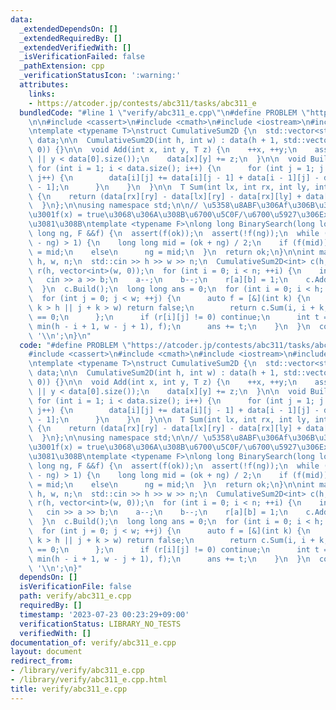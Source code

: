 ```yaml
---
data:
  _extendedDependsOn: []
  _extendedRequiredBy: []
  _extendedVerifiedWith: []
  _isVerificationFailed: false
  _pathExtension: cpp
  _verificationStatusIcon: ':warning:'
  attributes:
    links:
    - https://atcoder.jp/contests/abc311/tasks/abc311_e
  bundledCode: "#line 1 \"verify/abc311_e.cpp\"\n#define PROBLEM \"https://atcoder.jp/contests/abc311/tasks/abc311_e\"\
    \n\n#include <cassert>\n#include <cmath>\n#include <iostream>\n#include <vector>\n\
    \ntemplate <typename T>\nstruct CumulativeSum2D {\n  std::vector<std::vector<T>>\
    \ data;\n\n  CumulativeSum2D(int h, int w) : data(h + 1, std::vector<T>(w + 1,\
    \ 0)) {}\n\n  void Add(int x, int y, T z) {\n    ++x, ++y;\n    assert(x < data.size()\
    \ || y < data[0].size());\n    data[x][y] += z;\n  }\n\n  void Build() {\n   \
    \ for (int i = 1; i < data.size(); i++) {\n      for (int j = 1; j < data[i].size();\
    \ j++) {\n        data[i][j] += data[i][j - 1] + data[i - 1][j] - data[i - 1][j\
    \ - 1];\n      }\n    }\n  }\n\n  T Sum(int lx, int rx, int ly, int ry) const\
    \ {\n    return (data[rx][ry] - data[lx][ry] - data[rx][ly] + data[lx][ly]);\n\
    \  }\n};\n\nusing namespace std;\n\n// \u5358\u8ABF\u306Af\u306B\u3064\u3044\u3066\
    \u3001f(x) = true\u3068\u306A\u308B\u6700\u5C0F/\u6700\u5927\u306Ex\u3092\u6C42\
    \u3081\u308B\ntemplate <typename F>\nlong long BinarySearch(long long ok, long\
    \ long ng, F &&f) {\n  assert(f(ok));\n  assert(!f(ng));\n  while (std::abs(ok\
    \ - ng) > 1) {\n    long long mid = (ok + ng) / 2;\n    if (f(mid))\n      ok\
    \ = mid;\n    else\n      ng = mid;\n  }\n  return ok;\n}\n\nint main() {\n  int\
    \ h, w, n;\n  std::cin >> h >> w >> n;\n  CumulativeSum2D<int> c(h, w);\n  vector<vector<int>>\
    \ r(h, vector<int>(w, 0));\n  for (int i = 0; i < n; ++i) {\n    int a, b;\n \
    \   cin >> a >> b;\n    a--;\n    b--;\n    r[a][b] = 1;\n    c.Add(a, b, 1);\n\
    \  }\n  c.Build();\n  long long ans = 0;\n  for (int i = 0; i < h; ++i) {\n  \
    \  for (int j = 0; j < w; ++j) {\n      auto f = [&](int k) {\n        if (i +\
    \ k > h || j + k > w) return false;\n        return c.Sum(i, i + k, j, j + k)\
    \ == 0;\n      };\n      if (r[i][j] != 0) continue;\n      int t = BinarySearch(1,\
    \ min(h - i + 1, w - j + 1), f);\n      ans += t;\n    }\n  }\n  cout << ans <<\
    \ '\\n';\n}\n"
  code: "#define PROBLEM \"https://atcoder.jp/contests/abc311/tasks/abc311_e\"\n\n\
    #include <cassert>\n#include <cmath>\n#include <iostream>\n#include <vector>\n\
    \ntemplate <typename T>\nstruct CumulativeSum2D {\n  std::vector<std::vector<T>>\
    \ data;\n\n  CumulativeSum2D(int h, int w) : data(h + 1, std::vector<T>(w + 1,\
    \ 0)) {}\n\n  void Add(int x, int y, T z) {\n    ++x, ++y;\n    assert(x < data.size()\
    \ || y < data[0].size());\n    data[x][y] += z;\n  }\n\n  void Build() {\n   \
    \ for (int i = 1; i < data.size(); i++) {\n      for (int j = 1; j < data[i].size();\
    \ j++) {\n        data[i][j] += data[i][j - 1] + data[i - 1][j] - data[i - 1][j\
    \ - 1];\n      }\n    }\n  }\n\n  T Sum(int lx, int rx, int ly, int ry) const\
    \ {\n    return (data[rx][ry] - data[lx][ry] - data[rx][ly] + data[lx][ly]);\n\
    \  }\n};\n\nusing namespace std;\n\n// \u5358\u8ABF\u306Af\u306B\u3064\u3044\u3066\
    \u3001f(x) = true\u3068\u306A\u308B\u6700\u5C0F/\u6700\u5927\u306Ex\u3092\u6C42\
    \u3081\u308B\ntemplate <typename F>\nlong long BinarySearch(long long ok, long\
    \ long ng, F &&f) {\n  assert(f(ok));\n  assert(!f(ng));\n  while (std::abs(ok\
    \ - ng) > 1) {\n    long long mid = (ok + ng) / 2;\n    if (f(mid))\n      ok\
    \ = mid;\n    else\n      ng = mid;\n  }\n  return ok;\n}\n\nint main() {\n  int\
    \ h, w, n;\n  std::cin >> h >> w >> n;\n  CumulativeSum2D<int> c(h, w);\n  vector<vector<int>>\
    \ r(h, vector<int>(w, 0));\n  for (int i = 0; i < n; ++i) {\n    int a, b;\n \
    \   cin >> a >> b;\n    a--;\n    b--;\n    r[a][b] = 1;\n    c.Add(a, b, 1);\n\
    \  }\n  c.Build();\n  long long ans = 0;\n  for (int i = 0; i < h; ++i) {\n  \
    \  for (int j = 0; j < w; ++j) {\n      auto f = [&](int k) {\n        if (i +\
    \ k > h || j + k > w) return false;\n        return c.Sum(i, i + k, j, j + k)\
    \ == 0;\n      };\n      if (r[i][j] != 0) continue;\n      int t = BinarySearch(1,\
    \ min(h - i + 1, w - j + 1), f);\n      ans += t;\n    }\n  }\n  cout << ans <<\
    \ '\\n';\n}"
  dependsOn: []
  isVerificationFile: false
  path: verify/abc311_e.cpp
  requiredBy: []
  timestamp: '2023-07-23 00:23:29+09:00'
  verificationStatus: LIBRARY_NO_TESTS
  verifiedWith: []
documentation_of: verify/abc311_e.cpp
layout: document
redirect_from:
- /library/verify/abc311_e.cpp
- /library/verify/abc311_e.cpp.html
title: verify/abc311_e.cpp
---
```


